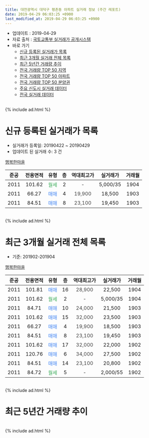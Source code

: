 ```yaml
---
title: 대전광역시 대덕구 평촌동 아파트 실거래 정보 (주간 레포트)
date: 2019-04-29 06:03:25 +0900
last_modified_at: 2019-04-29 06:03:25 +0900
---
```


* 업데이트 : 2019-04-29
* 자료 출처 : [국토교통부 실거래가 공개시스템](http://rt.molit.go.kr)
* 바로 가기
    * [신규 등록된 실거래가 목록](#신규-등록된-실거래가-목록)
    * [최근 3개월 실거래 전체 목록](#최근-3개월-실거래-전체-목록)
    * [최근 5년간 거래량 추이](#최근-5년간-거래량-추이)
    * [전국 거래량 TOP 50 지역](https://inasie.github.io/apt-trade-info/최근-3개월-전국에서-가장-거래가-많이-발생한-지역)
    * [전국 거래량 TOP 50 아파트](https://inasie.github.io/apt-trade-info/최근-3개월-전국에서-가장-거래가-많이-발생한-아파트)
    * [전국 거래량 TOP 50 분양권](https://inasie.github.io/apt-trade-info/최근-3개월-전국에서-가장-거래가-많이-발생한-분양권)
    * [주요 신도시 실거래 데이터](https://inasie.github.io/apt-trade-info/주요-신도시)
    * [전국 실거래 데이터](https://inasie.github.io/apt-trade-info/전국)
<br>
{% include ad.html %}
<br>

# 신규 등록된 실거래가 목록
* 실거래가 등록일: 20190422 ~ 20190429
* 업데이트 된 실거래 수: 3 건


[행복한마을](https://search.naver.com/search.naver?query=%EB%8C%80%EC%A0%84%EA%B4%91%EC%97%AD%EC%8B%9C+%EB%8C%80%EB%8D%95%EA%B5%AC+%ED%8F%89%EC%B4%8C%EB%8F%99+%ED%96%89%EB%B3%B5%ED%95%9C%EB%A7%88%EC%9D%84)

|준공|전용면적|유형|층|역대최고가|실거래가|거래월|
|:---:|:---:|:---:|:---:|:---:|:---:|:---:|
|2011|101.62|<span style="color:#34a853">월세</span>|2|<span style="color:#444444">-</span>|5,000/35|1904|
|2011|66.27|<span style="color:#4285f3">매매</span>|4|<span style="color:#444444">19,900</span>|18,500|1903|
|2011|84.51|<span style="color:#4285f3">매매</span>|8|<span style="color:#444444">23,100</span>|19,450|1903|


<br>
{% include ad.html %}
<br>

# 최근 3개월 실거래 전체 목록
* 기준: 201902-201904


[행복한마을](https://search.naver.com/search.naver?query=%EB%8C%80%EC%A0%84%EA%B4%91%EC%97%AD%EC%8B%9C+%EB%8C%80%EB%8D%95%EA%B5%AC+%ED%8F%89%EC%B4%8C%EB%8F%99+%ED%96%89%EB%B3%B5%ED%95%9C%EB%A7%88%EC%9D%84)

|준공|전용면적|유형|층|역대최고가|실거래가|거래월|
|:---:|:---:|:---:|:---:|:---:|:---:|:---:|
|2011|101.81|<span style="color:#4285f3">매매</span>|16|<span style="color:#444444">28,900</span>|22,500|1904|
|2011|101.62|<span style="color:#34a853">월세</span>|2|<span style="color:#444444">-</span>|5,000/35|1904|
|2011|84.71|<span style="color:#4285f3">매매</span>|10|<span style="color:#444444">24,000</span>|21,500|1903|
|2011|101.62|<span style="color:#4285f3">매매</span>|15|<span style="color:#444444">32,000</span>|23,500|1903|
|2011|66.27|<span style="color:#4285f3">매매</span>|4|<span style="color:#444444">19,900</span>|18,500|1903|
|2011|84.51|<span style="color:#4285f3">매매</span>|8|<span style="color:#444444">23,100</span>|19,450|1903|
|2011|101.62|<span style="color:#4285f3">매매</span>|17|<span style="color:#444444">32,000</span>|22,000|1902|
|2011|120.76|<span style="color:#4285f3">매매</span>|6|<span style="color:#444444">34,000</span>|27,500|1902|
|2011|84.51|<span style="color:#4285f3">매매</span>|14|<span style="color:#444444">23,100</span>|20,800|1902|
|2011|84.72|<span style="color:#34a853">월세</span>|5|<span style="color:#444444">-</span>|2,000/55|1902|


<br>
{% include ad.html %}
<br>

# 최근 5년간 거래량 추이


<div style="width:100%;">
    <canvas id="deal_progress" height="200"></canvas>
</div>

<script>
new Chart(document.getElementById("deal_progress"), {
    type: 'line',
    data: {
        labels: ['201404','201405','201406','201407','201408','201409','201410','201411','201412','201501','201502','201503','201504','201505','201506','201507','201508','201509','201510','201511','201512','201601','201602','201603','201604','201605','201606','201607','201608','201609','201610','201611','201612','201701','201702','201703','201704','201705','201706','201707','201708','201709','201710','201711','201712','201801','201802','201803','201804','201805','201806','201807','201808','201809','201810','201811','201812','201901','201902','201903','201904'],
        datasets: [{
            label: '매매',
            pointRadius: 1,
            data: [7, 4, 0, 4, 4, 2, 4, 4, 3, 3, 4, 7, 8, 6, 3, 4, 4, 2, 3, 3, 2, 3, 4, 2, 0, 5, 2, 5, 3, 2, 4, 1, 0, 6, 4, 8, 2, 3, 2, 2, 3, 3, 0, 0, 5, 2, 2, 3, 2, 2, 5, 1, 4, 3, 1, 2, 3, 2, 3, 4, 1],
            borderColor: "rgba(255, 201, 14, 1)",
            backgroundColor: "rgba(255, 201, 14, 0.5)",
            fill: false,
            lineTension: 0
        },{
            label: '전월세',
            pointRadius: 1,
            data: [7, 7, 3, 2, 2, 5, 2, 2, 0, 5, 3, 7, 4, 4, 2, 5, 2, 0, 4, 2, 3, 0, 2, 6, 3, 4, 1, 0, 2, 0, 2, 3, 1, 2, 6, 3, 3, 4, 1, 3, 1, 0, 0, 0, 1, 3, 2, 3, 1, 4, 3, 1, 1, 1, 0, 4, 1, 0, 1, 0, 1],
            borderColor: "rgba(0, 141, 185, 1)",
            backgroundColor: "rgba(0, 141, 185, 0.5)",
            fill: false,
            lineTension: 0
        }
        ]
    },
    options: {
        responsive: true,
        title: {
            display: false
        },
        tooltips: {
            mode: 'index',
            intersect: false
        },
        hover: {
            mode: 'nearest',
            intersect: true
        },
        scales: {
            xAxes: [{
                display: true,
                scaleLabel: {
                    display: true,
                    labelString: '년/월'
                }
            }],
            yAxes: [{
                display: true,
                ticks: {
                    suggestedMin: 0,
                },
                scaleLabel: {
                    display: true,
                    labelString: '실거래 수'
                }
            }]
        }
    }
});

</script>


<br>
{% include ad.html %}
<br>

